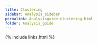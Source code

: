 ```yaml
---
title: Clustering
sidebar: Analysis_sidebar
permalink: Analysisguide-clustering.html
folder: Analysis_guide
---
```


<link rel="stylesheet" href="css/theme-purple.css">

{% include links.html %}
